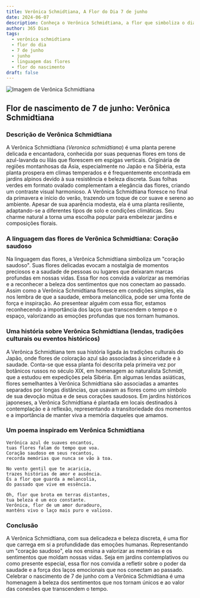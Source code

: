 ```yaml
---
title: Verônica Schmidtiana, A Flor do Dia 7 de junho
date: 2024-06-07
description: Conheça o Verônica Schmidtiana, a flor que simboliza o dia 7 de junho e seu significado 'Coração saudoso'. Explore a beleza e o simbolismo desta flor encantadora.
author: 365 Dias
tags:
  - verônica schmidtiana
  - flor do dia
  - 7 de junho
  - junho
  - linguagem das flores
  - flor do nascimento
draft: false
---
```


![Imagem de Verônica Schmidtiana](https://cdn.pixabay.com/photo/2013/07/26/05/45/large-speedwell-167462_640.jpg#center)


## Flor de nascimento de 7 de junho: Verônica Schmidtiana

### Descrição de Verônica Schmidtiana

A Verônica Schmidtiana (_Veronica schmidtiana_) é uma planta perene delicada e encantadora, conhecida por suas pequenas flores em tons de azul-lavanda ou lilás que florescem em espigas verticais. Originária de regiões montanhosas da Ásia, especialmente no Japão e na Sibéria, esta planta prospera em climas temperados e é frequentemente encontrada em jardins alpinos devido à sua resistência e beleza discreta. Suas folhas verdes em formato ovalado complementam a elegância das flores, criando um contraste visual harmonioso. A Verônica Schmidtiana floresce no final da primavera e início do verão, trazendo um toque de cor suave e sereno ao ambiente. Apesar de sua aparência modesta, ela é uma planta resiliente, adaptando-se a diferentes tipos de solo e condições climáticas. Seu charme natural a torna uma escolha popular para embelezar jardins e composições florais.

### A linguagem das flores de Verônica Schmidtiana: Coração saudoso

Na linguagem das flores, a Verônica Schmidtiana simboliza um "coração saudoso". Suas flores delicadas evocam a nostalgia de momentos preciosos e a saudade de pessoas ou lugares que deixaram marcas profundas em nossas vidas. Essa flor nos convida a valorizar as memórias e a reconhecer a beleza dos sentimentos que nos conectam ao passado. Assim como a Verônica Schmidtiana floresce em condições simples, ela nos lembra de que a saudade, embora melancólica, pode ser uma fonte de força e inspiração. Ao presentear alguém com essa flor, estamos reconhecendo a importância dos laços que transcendem o tempo e o espaço, valorizando as emoções profundas que nos tornam humanos.

### Uma história sobre Verônica Schmidtiana (lendas, tradições culturais ou eventos históricos)

A Verônica Schmidtiana tem sua história ligada às tradições culturais do Japão, onde flores de coloração azul são associadas à sinceridade e à saudade. Conta-se que essa planta foi descrita pela primeira vez por botânicos russos no século XIX, em homenagem ao naturalista Schmidt, que a estudou em expedições pela Sibéria. Em algumas lendas asiáticas, flores semelhantes à Verônica Schmidtiana são associadas a amantes separados por longas distâncias, que usavam as flores como um símbolo de sua devoção mútua e de seus corações saudosos. Em jardins históricos japoneses, a Verônica Schmidtiana é plantada em locais destinados à contemplação e à reflexão, representando a transitoriedade dos momentos e a importância de manter viva a memória daqueles que amamos.

### Um poema inspirado em Verônica Schmidtiana

```
Verônica azul de suaves encantos,  
tuas flores falam do tempo que voa.  
Coração saudoso em seus recantos,  
recorda memórias que nunca se vão à toa.  

No vento gentil que te acaricia,  
trazes histórias de amor e ausência.  
És a flor que guarda a melancolia,  
do passado que vive em essência.  

Oh, flor que brota em terras distantes,  
tua beleza é um eco constante.  
Verônica, flor de um amor duradouro,  
manténs vivo o laço mais puro e valioso.  
```

### Conclusão

A Verônica Schmidtiana, com sua delicadeza e beleza discreta, é uma flor que carrega em si a profundidade das emoções humanas. Representando um "coração saudoso", ela nos ensina a valorizar as memórias e os sentimentos que moldam nossas vidas. Seja em jardins contemplativos ou como presente especial, essa flor nos convida a refletir sobre o poder da saudade e a força dos laços emocionais que nos conectam ao passado. Celebrar o nascimento de 7 de junho com a Verônica Schmidtiana é uma homenagem à beleza dos sentimentos que nos tornam únicos e ao valor das conexões que transcendem o tempo.